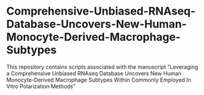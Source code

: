 # Comprehensive-Unbiased-RNAseq-Database-Uncovers-New-Human-Monocyte-Derived-Macrophage-Subtypes
This repository contains scripts associated with the manuscript "Leveraging a Comprehensive Unbiased RNAseq Database Uncovers New Human Monocyte-Derived Macrophage Subtypes Within Commonly Employed In Vitro Polarization Methods" 
